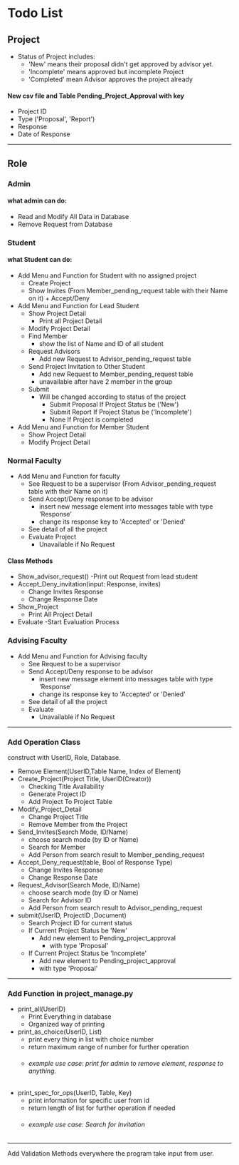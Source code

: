 # Todo List
## Project
- Status of Project includes:
  - 'New' means their proposal didn't get approved by advisor yet.
  - 'Incomplete' means approved but incomplete Project
  - 'Completed' mean Advisor approves the project already

#### New csv file and Table Pending_Project_Approval with key
  - Project ID
  - Type ('Proposal', 'Report')
  - Response
  - Date of Response
------------------------------------------------------------------------------------------------------------------------
## Role
### Admin
#### what admin can do:
- Read and Modify All Data in Database
- Remove Request from Database

### Student
#### what Student can do:
- Add Menu and Function for Student with no assigned project
  - Create Project
  - Show Invites (From Member_pending_request table with their Name on it) + Accept/Deny
- Add Menu and Function for Lead Student
  - Show Project Detail
    - Print all Project Detail
  - Modify Project Detail
  - Find Member
    - show the list of Name and ID of all student 
  - Request Advisors
    - Add new Request to Advisor_pending_request table
  - Send Project Invitation to Other Student
    - Add new Request to Member_pending_request table
    - unavailable after have 2 member in the group
  - Submit
    - Will be changed according to status of the project
      - Submit Proposal If Project Status be ('New')
      - Submit Report If Project Status be ('Incomplete')
      - None If Project is completed
- Add Menu and Function for Member Student
  - Show Project Detail
  - Modify Project Detail

### Normal Faculty
- Add Menu and Function for faculty
  - See Request to be a supervisor (From Advisor_pending_request table with their Name on it)
  - Send Accept/Deny response to be advisor
    - insert new message element into messages table with type 'Response'
    - change its response key to 'Accepted' or 'Denied'
  - See detail of all the project
  - Evaluate Project
    - Unavailable if No Request

#### Class Methods
- Show_advisor_request()
  -Print out Request from lead student
- Accept_Deny_invitation(input: Response, invites)
  - Change Invites Response
  - Change Response Date
- Show_Project
  - Print All Project Detail
- Evaluate
  -Start Evaluation Process

### Advising Faculty
- Add Menu and Function for Advising faculty
  - See Request to be a supervisor
  - Send Accept/Deny response to be advisor
    - insert new message element into messages table with type 'Response'
    - change its response key to 'Accepted' or 'Denied'
  - See detail of all the project
  - Evaluate
    - Unavailable if No Request

------------------------------------------------------------------------------------------------------------------------
### Add Operation Class
construct with UserID, Role, Database.
- Remove Element(UserID,Table Name, Index of Element)
- Create_Project(Project Title, UserID(Creator))
  - Checking Title Availability
  - Generate Project ID
  - Add Project To Project Table
- Modify_Project_Detail
  - Change Project Title
  - Remove Member from the Project
- Send_Invites(Search Mode, ID/Name)
  - choose search mode (by ID or Name)
  - Search for Member
  - Add Person from search result to Member_pending_request
- Accept_Deny_request(table, Bool of Response Type)
  - Change Invites Response
  - Change Response Date
- Request_Advisor(Search Mode, ID/Name)
  - choose search mode (by ID or Name)
  - Search for Advisor ID
  - Add Person from search result to Advisor_pending_request
- submit(UserID, ProjectID ,Document)
  - Search Project ID for current status
  - If Current Project Status be 'New'
    - Add new element to Pending_project_approval
      - with type 'Proposal'
  - If Current Project Status be 'Incomplete'
    - Add new element to Pending_project_approval
    - with type 'Proposal'
------------------------------------------------------------------------------------------------------------------------
### Add Function in project_manage.py
- print_all(UserID)
  - Print Everything in database
  - Organized way of printing
- print_as_choice(UserID, List)
  - print every thing in list with choice number
  - return maximum range of number for further operation
  - ###### example use case: print for admin to remove element, response to anything.
- print_spec_for_ops(UserID, Table, Key)
  - print information for specific user from id
  - return length of list for further operation if needed
  - ###### example use case: Search for Invitation
------------------------------------------------------------------------------------------------------------------------

Add Validation Methods everywhere the program take input from user.
